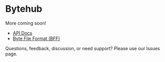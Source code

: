# Bytehub

More coming soon! 

* [API Docs](./api.md)
* [Byte File Format (BFF)](./bff.md)

Questions, feedback, discussion, or need support? Please use our Issues page.
